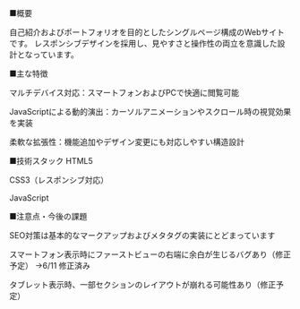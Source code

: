 ■概要

自己紹介およびポートフォリオを目的としたシングルページ構成のWebサイトです。
レスポンシブデザインを採用し、見やすさと操作性の両立を意識した設計となっています。

■主な特徴

マルチデバイス対応：スマートフォンおよびPCで快適に閲覧可能

JavaScriptによる動的演出：カーソルアニメーションやスクロール時の視覚効果を実装

柔軟な拡張性：機能追加やデザイン変更にも対応しやすい構造設計

■技術スタック
HTML5

CSS3（レスポンシブ対応）

JavaScript

■注意点・今後の課題

SEO対策は基本的なマークアップおよびメタタグの実装にとどまっています

スマートフォン表示時にファーストビューの右端に余白が生じるバグあり（修正予定）
→6/11 修正済み

タブレット表示時、一部セクションのレイアウトが崩れる可能性あり（修正予定）
